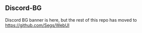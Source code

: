 ## Discord-BG
Discord BG banner is here, but the rest of this repo has moved to https://github.com/Segs/WebUI
